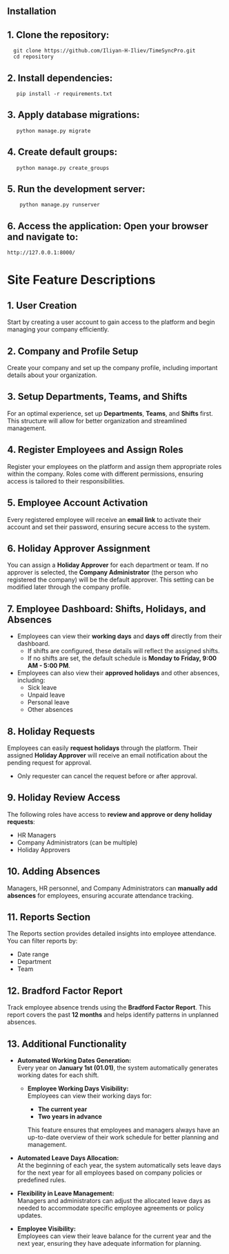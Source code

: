 ## Installation

## 1. **Clone the repository:**

      git clone https://github.com/Iliyan-H-Iliev/TimeSyncPro.git
      cd repository
   
## 2. **Install dependencies:**

       pip install -r requirements.txt

## 3. **Apply database migrations:**

       python manage.py migrate

## 4. **Create default groups:**

       python manage.py create_groups
   
## 5. **Run the development server:**

        python manage.py runserver

## 6. **Access the application: Open your browser and navigate to:**

    http://127.0.0.1:8000/



# Site Feature Descriptions

## 1. **User Creation**
Start by creating a user account to gain access to the platform and begin managing your company efficiently.

## 2. **Company and Profile Setup**
Create your company and set up the company profile, including important details about your organization.

## 3. **Setup Departments, Teams, and Shifts**
For an optimal experience, set up **Departments**, **Teams**, and **Shifts** first. This structure will allow for better organization and streamlined management.

## 4. **Register Employees and Assign Roles**
Register your employees on the platform and assign them appropriate roles within the company. Roles come with different permissions, ensuring access is tailored to their responsibilities.

## 5. **Employee Account Activation**
Every registered employee will receive an **email link** to activate their account and set their password, ensuring secure access to the system.

## 6. **Holiday Approver Assignment**
You can assign a **Holiday Approver** for each department or team. If no approver is selected, the **Company Administrator** (the person who registered the company) will be the default approver. This setting can be modified later through the company profile.

## 7. **Employee Dashboard: Shifts, Holidays, and Absences**
- Employees can view their **working days** and **days off** directly from their dashboard.
   - If shifts are configured, these details will reflect the assigned shifts.
   - If no shifts are set, the default schedule is **Monday to Friday, 9:00 AM - 5:00 PM**.
- Employees can also view their **approved holidays** and other absences, including:
   - Sick leave
   - Unpaid leave
   - Personal leave
   - Other absences

## 8. **Holiday Requests**
Employees can easily **request holidays** through the platform. Their assigned **Holiday Approver** will receive an email notification about the pending request for approval.
- Only requester can cancel the request before or after approval.

## 9. **Holiday Review Access**
The following roles have access to **review and approve or deny holiday requests**:
- HR Managers
- Company Administrators (can be multiple)
- Holiday Approvers

## 10. **Adding Absences**
Managers, HR personnel, and Company Administrators can **manually add absences** for employees, ensuring accurate attendance tracking.

## 11. **Reports Section**
The Reports section provides detailed insights into employee attendance. You can filter reports by:
- Date range
- Department
- Team

## 12. **Bradford Factor Report**
Track employee absence trends using the **Bradford Factor Report**. This report covers the past **12 months** and helps identify patterns in unplanned absences.

## 13. Additional Functionality

- **Automated Working Dates Generation:**  
  Every year on **January 1st (01.01)**, the system automatically generates working dates for each shift.  

  - **Employee Working Days Visibility:**  
    Employees can view their working days for:  
    - **The current year**  
    - **Two years in advance**  

    This feature ensures that employees and managers always have an up-to-date overview of their work schedule for better planning and management.
  

- **Automated Leave Days Allocation:**  
  At the beginning of each year, the system automatically sets leave days for the next year for all employees based on company policies or predefined rules.  

- **Flexibility in Leave Management:**  
  Managers and administrators can adjust the allocated leave days as needed to accommodate specific employee agreements or policy updates.

- **Employee Visibility:**  
  Employees can view their leave balance for the current year and the next year, ensuring they have adequate information for planning.
    
    